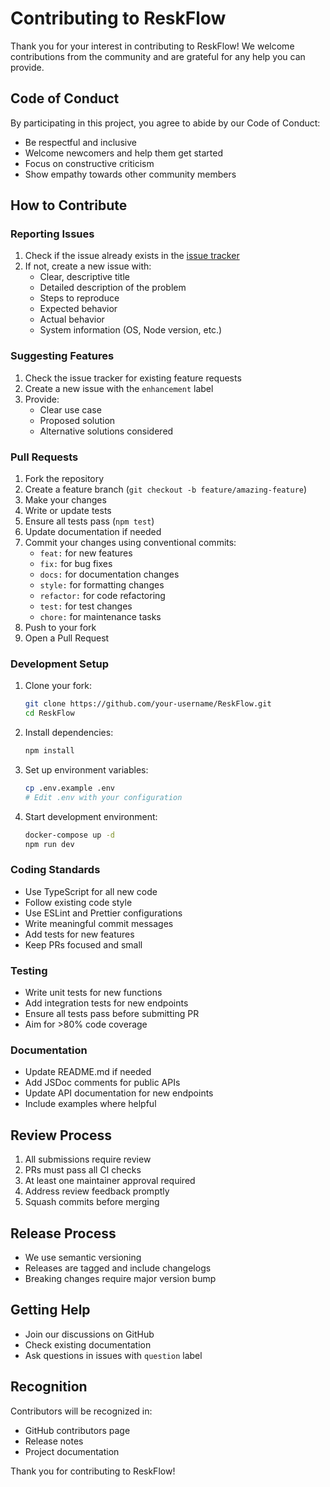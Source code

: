 # Contributing to ReskFlow

Thank you for your interest in contributing to ReskFlow! We welcome contributions from the community and are grateful for any help you can provide.

## Code of Conduct

By participating in this project, you agree to abide by our Code of Conduct:

- Be respectful and inclusive
- Welcome newcomers and help them get started
- Focus on constructive criticism
- Show empathy towards other community members

## How to Contribute

### Reporting Issues

1. Check if the issue already exists in the [issue tracker](https://github.com/Sean-Khorasani/ReskFlow/issues)
2. If not, create a new issue with:
   - Clear, descriptive title
   - Detailed description of the problem
   - Steps to reproduce
   - Expected behavior
   - Actual behavior
   - System information (OS, Node version, etc.)

### Suggesting Features

1. Check the issue tracker for existing feature requests
2. Create a new issue with the `enhancement` label
3. Provide:
   - Clear use case
   - Proposed solution
   - Alternative solutions considered

### Pull Requests

1. Fork the repository
2. Create a feature branch (`git checkout -b feature/amazing-feature`)
3. Make your changes
4. Write or update tests
5. Ensure all tests pass (`npm test`)
6. Update documentation if needed
7. Commit your changes using conventional commits:
   - `feat:` for new features
   - `fix:` for bug fixes
   - `docs:` for documentation changes
   - `style:` for formatting changes
   - `refactor:` for code refactoring
   - `test:` for test changes
   - `chore:` for maintenance tasks
8. Push to your fork
9. Open a Pull Request

### Development Setup

1. Clone your fork:
   ```bash
   git clone https://github.com/your-username/ReskFlow.git
   cd ReskFlow
   ```

2. Install dependencies:
   ```bash
   npm install
   ```

3. Set up environment variables:
   ```bash
   cp .env.example .env
   # Edit .env with your configuration
   ```

4. Start development environment:
   ```bash
   docker-compose up -d
   npm run dev
   ```

### Coding Standards

- Use TypeScript for all new code
- Follow existing code style
- Use ESLint and Prettier configurations
- Write meaningful commit messages
- Add tests for new features
- Keep PRs focused and small

### Testing

- Write unit tests for new functions
- Add integration tests for new endpoints
- Ensure all tests pass before submitting PR
- Aim for >80% code coverage

### Documentation

- Update README.md if needed
- Add JSDoc comments for public APIs
- Update API documentation for new endpoints
- Include examples where helpful

## Review Process

1. All submissions require review
2. PRs must pass all CI checks
3. At least one maintainer approval required
4. Address review feedback promptly
5. Squash commits before merging

## Release Process

- We use semantic versioning
- Releases are tagged and include changelogs
- Breaking changes require major version bump

## Getting Help

- Join our discussions on GitHub
- Check existing documentation
- Ask questions in issues with `question` label

## Recognition

Contributors will be recognized in:
- GitHub contributors page
- Release notes
- Project documentation

Thank you for contributing to ReskFlow!